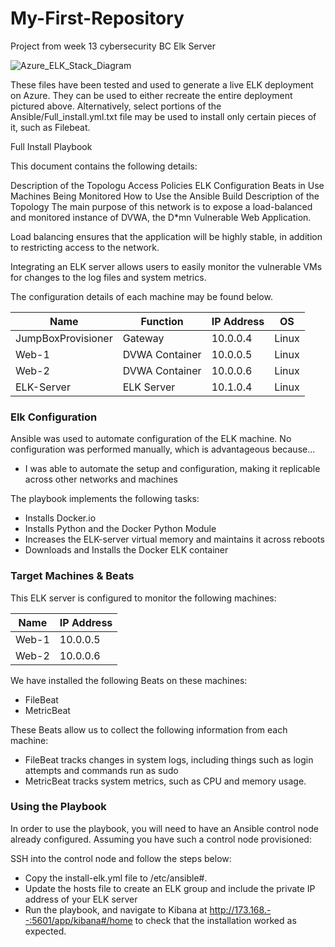 # My-First-Repository
Project from week 13 cybersecurity BC Elk Server

![Azure_ELK_Stack_Diagram](https://user-images.githubusercontent.com/86344327/123558415-f8674000-d74a-11eb-90da-9535821c21c1.png)


These files have been tested and used to generate a live ELK deployment on Azure. They can be used to either recreate the entire deployment pictured above. Alternatively, select portions of the Ansible/Full_install.yml.txt file may be used to install only certain pieces of it, such as Filebeat.

Full Install Playbook

This document contains the following details:

Description of the Topologu
Access Policies
ELK Configuration
Beats in Use
Machines Being Monitored
How to Use the Ansible Build
Description of the Topology
The main purpose of this network is to expose a load-balanced and monitored instance of DVWA, the D*mn Vulnerable Web Application.

Load balancing ensures that the application will be highly stable, in addition to restricting access to the network.

Integrating an ELK server allows users to easily monitor the vulnerable VMs for changes to the log files and system metrics.

The configuration details of each machine may be found below.

| Name               | Function       | IP Address | OS |
|--------------------|----------------|------------|------------------|
| JumpBoxProvisioner | Gateway        | 10.0.0.4   | Linux            |
| Web-1              | DVWA Container | 10.0.0.5   | Linux            |
| Web-2              | DVWA Container | 10.0.0.6   | Linux            |
| ELK-Server         | ELK Server     | 10.1.0.4   | Linux            |

### Elk Configuration

Ansible was used to automate configuration of the ELK machine. No configuration was performed manually, which is advantageous because...
- I was able to automate the setup and configuration, making it replicable across other networks and machines

The playbook implements the following tasks:
- Installs Docker.io
- Installs Python and the Docker Python Module
- Increases the ELK-server virtual memory and maintains it across reboots
- Downloads and Installs the Docker ELK container

### Target Machines & Beats
This ELK server is configured to monitor the following machines:


| Name  | IP Address |
|-------|------------|
| Web-1 | 10.0.0.5   |
| Web-2 | 10.0.0.6   |


We have installed the following Beats on these machines:
- FileBeat
- MetricBeat

These Beats allow us to collect the following information from each machine:
- FileBeat tracks changes in system logs, including things such as login attempts and commands run as sudo
- MetricBeat tracks system metrics, such as CPU and memory usage.

### Using the Playbook
In order to use the playbook, you will need to have an Ansible control node already configured. Assuming you have such a control node provisioned: 

SSH into the control node and follow the steps below:
- Copy the install-elk.yml file to /etc/ansible#.
- Update the hosts file to create an ELK group and include the private IP address of your ELK server 
- Run the playbook, and navigate to Kibana at http://173.168.--:5601/app/kibana#/home to check that the installation worked as expected.
